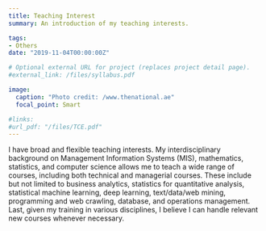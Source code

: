 ```yaml
---
title: Teaching Interest
summary: An introduction of my teaching interests.

tags: 
- Others
date: "2019-11-04T00:00:00Z"

# Optional external URL for project (replaces project detail page).
#external_link: /files/syllabus.pdf

image:
  caption: "Photo credit: /www.thenational.ae"
  focal_point: Smart

#links:
#url_pdf: "/files/TCE.pdf"
---
```


I have broad and flexible teaching interests. My interdisciplinary background on Management Information Systems (MIS), mathematics, statistics, and computer science allows me to teach a wide range of courses, including both technical and managerial courses. These include but not limited to business analytics, statistics for quantitative analysis, statistical machine learning, deep learning, text/data/web mining, programming and web crawling, database, and operations management. Last, given my training in various disciplines, I believe I can handle relevant new courses whenever necessary.

